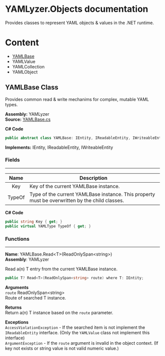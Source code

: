 # YAMLyzer.Objects documentation
Provides classes to represent YAML objects & values in the .NET runtime.

# Content
- [YAMLBase](#yamlbase-class)
- YAMLValue
- YAMLCollection
- YAMLObject


## YAMLBase Class
<span id="#yamlbase-class">Provides common read & write mechanims for complex, mutable YAML types.</span>

__Assembly:__ YAMLyzer</br>
__Source:__ [YAMLBase.cs](https://github.com/DavidKeszei/YAMLyzer/blob/nightly/YAMLyzer/Objects/YAMLBase.cs)

__C# Code__</br>
```csharp
public abstract class YAMLBase: IEntity, IReadableEntity, IWriteableEntity
```

__Implements:__ IEntity, IReadableEntity, IWriteableEntity

### Fields
-----------------------------------------------------------------------------------------------------------
|  Name  | Description                                                                                    |
|:------:|------------------------------------------------------------------------------------------------|
| Key    | Key of the current YAMLBase instance.                                                          |
| TypeOf | Type of the current YAMLBase instance. This property must be overwritten by the child classes. |

__C# Code__</br>
```csharp
public string Key { get; }
public virtual YAMLType TypeOf { get; }
```

### Functions
----------------------------------------------------------------------------------------------------------
__Name__: YAMLBase.Read&lt;T&gt;(ReadOnlySpan&lt;string&gt;)<br/>
__Assembly__: YAMLyzer

Read a(n) T entry from the current YAMLBase instance.
```csharp
public T? Read<T>(ReadOnlySpan<string> route) where T: IEntity;
```

__Arguments__<br/>
`route` ReadOnlySpan&lt;string&gt;<br/>
Route of searched T instance.

__Returns__<br/>
Return a(n) T instance based on the `route` parameter.

__Exceptions__<br/>
`AccessViolationException` - If the searched item is not implement the `IReadableEntity` interface. (Only the `YAMLValue` class not implement this interface)<br/>
`ArgumentException` - If the `route` argument is invalid in the object context. (If key not exists or string value is not valid numeric value.)
